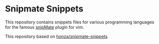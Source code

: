 # Snipmate Snippets

This repository contains snippets files for various programming languages for
the famous [snipMate](http://github.com/garbas/vim-snipmate) plugin for vim.

This repository based on [honza/snipmate-snippets](https://github.com/honza/snipmate-snippets)
